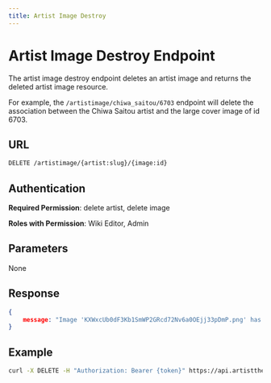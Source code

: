 ```yaml
---
title: Artist Image Destroy
---
```


# Artist Image Destroy Endpoint

The artist image destroy endpoint deletes an artist image and returns the deleted artist image resource.

For example, the `/artistimage/chiwa_saitou/6703` endpoint will delete the association between the Chiwa Saitou artist and the large cover image of id 6703.

## URL

```sh
DELETE /artistimage/{artist:slug}/{image:id}
```

## Authentication

**Required Permission**: delete artist, delete image

**Roles with Permission**: Wiki Editor, Admin

## Parameters

None

## Response

```json
{
    message: "Image 'KXWxcUb0dF3Kb1SmWP2GRcd72Nv6a0OEjj33pDmP.png' has been detached from Artist 'Chiwa Saitou'.",
}
```

## Example

```bash
curl -X DELETE -H "Authorization: Bearer {token}" https://api.artistthemes.moe/artistimage/chiwa_saitou/6703
```
